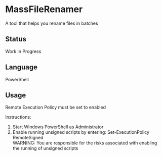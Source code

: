 # MassFileRenamer
A tool that helps you rename files in batches

## Status
Work in Progress

## Language
PowerShell

## Usage
Remote Execution Policy must be set to enabled  
  
Instructions:  
1. Start Windows PowerShell as Administrator  
2. Enable running unsigned scripts by entering: Set-ExecutionPolicy RemoteSigned  
WARNING: You are responsible for the risks associated with enabling the running of unsigned scripts